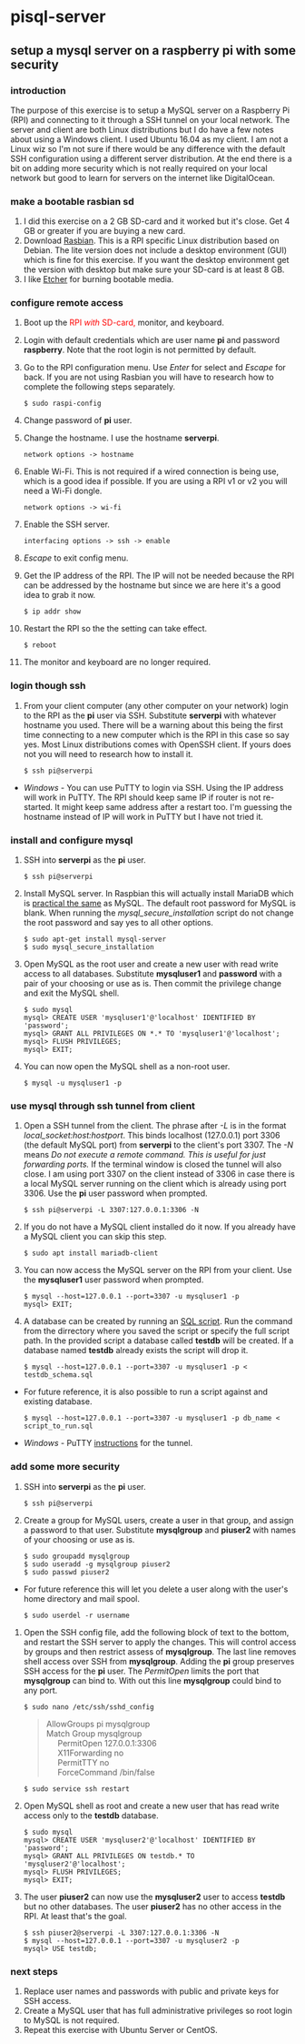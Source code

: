 # pisql-server
## setup a mysql server on a raspberry pi with some security

### introduction
The purpose of this exercise is to setup a MySQL server on a Raspberry Pi (RPI) and connecting to it through a SSH tunnel on your local network.  The server and client are both Linux distributions but I do have a few notes about using a Windows client.  I used Ubuntu 16.04 as my client.  I am not a Linux wiz so I'm not sure if there would be any difference with the default SSH configuration using a different server distribution.  At the end there is a bit on adding more security which is not really required on your local network but good to learn for servers on the internet like DigitalOcean.

### make a bootable rasbian sd
1. I did this exercise on a 2 GB SD-card and it worked but it's close.  Get 4 GB or greater if you are buying a new card.
1. Download [Rasbian](https://www.raspberrypi.org/downloads/raspbian/).  This is a RPI specific Linux distribution based on Debian.  The lite version does not include a desktop environment (GUI) which is fine for this exercise.  If you want the desktop environment get the version with desktop but make sure your SD-card is at least 8 GB.
1. I like [Etcher](https://etcher.io/) for burning bootable media.

### configure remote access
1. Boot up the <span style="color:red"> RPI *with* SD-card, </span> monitor, and keyboard.
1. Login with default credentials which are user name **pi** and password **raspberry**.  Note that the root login is not permitted by default.
1. Go to the RPI configuration menu.  Use *Enter* for select and *Escape* for back.  If you are not using Rasbian you will have to research how to complete the following steps separately.

   `$ sudo raspi-config` 
   
1. Change password of **pi** user.
1. Change the hostname.  I use the hostname **serverpi**.

   `network options -> hostname`
   
1. Enable Wi-Fi.  This is not required if a wired connection is being use, which is a good idea if possible.  If you are using a RPI v1 or v2 you will need a Wi-Fi dongle.

   `network options -> wi-fi`

1. Enable the SSH server.

   `interfacing options -> ssh -> enable`
   
1. *Escape* to exit config menu.
1. Get the IP address of the RPI.  The IP will not be needed because the RPI can be addressed by the hostname but since we are here it's a good idea to grab it now.

   `$ ip addr show`
   
1. Restart the RPI so the the setting can take effect.

   `$ reboot`
   
1. The monitor and keyboard are no longer required.

### login though ssh
1. From your client computer (any other computer on your network) login to the RPI as the **pi** user via SSH.  Substitute **serverpi** with whatever hostname you used.  There will be a warning about this being the first time connecting to a new computer which is the RPI in this case so say yes.  Most Linux distributions comes with OpenSSH client.  If yours does not you will need to research how to install it.

   `$ ssh pi@serverpi`
   
* *Windows* - You can use PuTTY to login via SSH.  Using the IP address will work in PuTTY.  The RPI should keep same IP if router is not re-started.  It might keep same address after a restart too.  I'm guessing the hostname instead of IP will work in PuTTY but I have not tried it.

### install and configure mysql 
1. SSH into **serverpi** as the **pi** user.

   `$ ssh pi@serverpi`
   
1. Install MySQL server.  In Raspbian this will actually install MariaDB which is [practical the same](https://blog.panoply.io/a-comparative-vmariadb-vs-mysql) as MySQL.  The default root password for MySQL is blank.  When running the *mysql_secure_installation* script do not change the root password and say yes to all other options.

   `$ sudo apt-get install mysql-server`  
   `$ sudo mysql_secure_installation`
  
1. Open MySQL as the root user and create a new user with read write access to all databases.  Substitute **mysqluser1** and **password** with a pair of your choosing or use as is.  Then commit the privilege change and exit the MySQL shell.

   `$ sudo mysql`   
   `mysql> CREATE USER 'mysqluser1'@'localhost' IDENTIFIED BY 'password';`  
   `mysql> GRANT ALL PRIVILEGES ON *.* TO 'mysqluser1'@'localhost';`  
   `mysql> FLUSH PRIVILEGES;`  
   `mysql> EXIT;`
   
1. You can now open the MySQL shell as a non-root user.

   `$ mysql -u mysqluser1 -p`

### use mysql through ssh tunnel from client
1.  Open a SSH tunnel from the client.  The phrase after *-L* is in the format *local_socket:host:hostport*.  This binds localhost (127.0.0.1) port 3306 (the default MySQL port) from **serverpi** to the client's port 3307.  The *-N* means *Do not execute a remote command.  This is useful for just forwarding ports.*  If the terminal window is closed the tunnel will also close.  I am using port 3307 on the client instead of 3306 in case there is a local MySQL server running on the client which is already using port 3306.  Use the **pi** user password when prompted.

    `$ ssh pi@serverpi -L 3307:127.0.0.1:3306 -N`
   
1. If you do not have a MySQL client installed do it now.  If you already have a MySQL client you can skip this step.

   `$ sudo apt install mariadb-client`

1. You can now access the MySQL server on the RPI from your client.  Use the **mysqluser1** user password when prompted.

   `$ mysql --host=127.0.0.1 --port=3307 -u mysqluser1 -p `  
   `mysql> EXIT;`
   
1. A database can be created by running an [SQL script](https://github.com/jhfatehi/pisql-server/blob/master/testdb_schema.sql).  Run the command from the dirrectory where you saved the script or specify the full script path.  In the provided script a database called **testdb** will be created.  If a database named **testdb** already exists the script will drop it.

   `$ mysql --host=127.0.0.1 --port=3307 -u mysqluser1 -p < testdb_schema.sql`
   
* For future reference, it is also possible to run a script against and existing database.

   `$ mysql --host=127.0.0.1 --port=3307 -u mysqluser1 -p db_name < script_to_run.sql`
   
* *Windows* - PuTTY [instructions](https://www.linode.com/docs/databases/mysql/create-an-ssh-tunnel-for-mysql-remote-access/) for the tunnel.

### add some more security
1. SSH into **serverpi** as the **pi** user.

   `$ ssh pi@serverpi`

1. Create a group for MySQL users, create a user in that group, and assign a password to that user.  Substitute **mysqlgroup** and **piuser2** with names of your choosing or use as is.

   `$ sudo groupadd mysqlgroup`  
   `$ sudo useradd -g mysqlgroup piuser2`  
   `$ sudo passwd piuser2`

* For future reference this will let you delete a user along with the user's home directory and mail spool.

   `$ sudo userdel -r username`

1. Open the SSH config file, add the following block of text to the bottom, and restart the SSH server to apply the changes.  This will control access by groups and then restrict assess of **mysqlgroup**.  The last line removes shell access over SSH from **mysqlgroup**.  Adding the **pi** group preserves SSH access for the **pi** user.  The *PermitOpen* limits the port that **mysqlgroup** can bind to.  With out this line **mysqlgroup** could bind to any port.

   `$ sudo nano /etc/ssh/sshd_config`
	
   >AllowGroups pi mysqlgroup  
   >Match Group mysqlgroup  
   >&nbsp;&nbsp;&nbsp;&nbsp;&nbsp;PermitOpen 127.0.0.1:3306  
   >&nbsp;&nbsp;&nbsp;&nbsp;&nbsp;X11Forwarding no  
   >&nbsp;&nbsp;&nbsp;&nbsp;&nbsp;PermitTTY no  
   >&nbsp;&nbsp;&nbsp;&nbsp;&nbsp;ForceCommand /bin/false
   
   `$ sudo service ssh restart`

1. Open MySQL shell as root and create a new user that has read write access only to the **testdb** database.

   `$ sudo mysql`  
   `mysql> CREATE USER 'mysqluser2'@'localhost' IDENTIFIED BY 'password';`  
   `mysql> GRANT ALL PRIVILEGES ON testdb.* TO 'mysqluser2'@'localhost';`  
   `mysql> FLUSH PRIVILEGES;`  
   `mysql> EXIT;`
   
1. The user **piuser2** can now use the **mysqluser2** user to access **testdb** but no other databases.  The user **piuser2** has no other access in the RPI.  At least that's the goal.

   `$ ssh piuser2@serverpi -L 3307:127.0.0.1:3306 -N`  
   `$ mysql --host=127.0.0.1 --port=3307 -u mysqluser2 -p`  
   `mysql> USE testdb;`

### next steps
1. Replace user names and passwords with public and private keys for SSH access.
1. Create a MySQL user that has full administrative privileges so root login to MySQL is not required.
1. Repeat this exercise with Ubuntu Server or CentOS.
